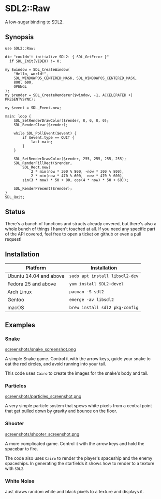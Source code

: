 # SDL2::Raw

A low-sugar binding to SDL2.

## Synopsis

```perl6
use SDL2::Raw;

die "couldn't initialize SDL2: { SDL_GetError }"
  if SDL_Init(VIDEO) != 0;

my $window = SDL_CreateWindow(
    "Hello, world!",
    SDL_WINDOWPOS_CENTERED_MASK, SDL_WINDOWPOS_CENTERED_MASK,
    800, 600,
    OPENGL
);
my $render = SDL_CreateRenderer($window, -1, ACCELERATED +| PRESENTVSYNC);

my $event = SDL_Event.new;

main: loop {
    SDL_SetRenderDrawColor($render, 0, 0, 0, 0);
    SDL_RenderClear($render);

    while SDL_PollEvent($event) {
        if $event.type == QUIT {
            last main;
        }
    }

    SDL_SetRenderDrawColor($render, 255, 255, 255, 255);
    SDL_RenderFillRect($render,
        SDL_Rect.new(
            2 * min(now * 300 % 800, -now * 300 % 800),
            2 * min(now * 470 % 600, -now * 470 % 600),
        sin(3 * now) * 50 + 80, cos(4 * now) * 50 + 60));

    SDL_RenderPresent($render);
}
SDL_Quit;
```

## Status

There's a bunch of functions and structs already covered, but there's also a whole bunch of things I haven't touched at all. If you need any specific part of the API covered, feel free to open a ticket on github or even a pull request!

## Installation

|Platform|Installation|
|-|-|
|Ubuntu 14.04 and above|`sudo apt install libsdl2-dev`|
|Fedora 25 and above|`yum install SDL2-devel`|
|Arch Linux|`pacman -S sdl2`|
|Gentoo|`emerge -av libsdl2`|
|macOS|`brew install sdl2 pkg-config`|

## Examples

### Snake

[screenshots/snake_screenshot.png](screenshots/snake_screenshot.png)

A simple Snake game. Control it with the arrow keys, guide your snake to eat the red circles, and avoid running into your tail.

This code uses `Cairo` to create the images for the snake's body and tail.

### Particles

[screenshots/particles_screenshot.png](screenshots/particles_screenshot.png)

A very simple particle system that spews white pixels from a central point that get pulled down by gravity and bounce on the floor.

### Shooter

[screenshots/shooter_screenshot.png](screenshots/shooter_screenshot.png)

A more complicated game. Control it with the arrow keys and hold the spacebar to fire.

The code also uses `Cairo` to render the player's spaceship and the enemy spaceships. In generating the starfields it shows how to render to a texture with `SDL2`.

### White Noise

Just draws random white and black pixels to a texture and displays it.

